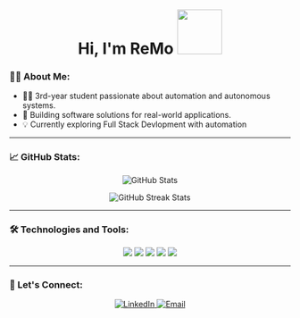 <h1 align="center">Hi, I'm ReMo <img src="https://thumbs.gfycat.com/BossyForthrightBluet-max-1mb.gif" width="80"></h1>

### 🧑‍💻 About Me:
- 👨‍🎓 3rd-year student passionate about automation and autonomous systems.
- 🚀 Building software solutions for real-world applications.
- 💡 Currently exploring Full Stack Devlopment with automation

---

### 📈 GitHub Stats:
<p align="center">
  <img src="https://github-readme-stats.vercel.app/api?username=ReubenReny03&show_icons=true&theme=radical" alt="GitHub Stats" />
</p>
<p align="center">
  <img src="https://github-readme-streak-stats.herokuapp.com/?user=ReubenReny03&theme=radical" alt="GitHub Streak Stats" />
</p>

---

### 🛠 Technologies and Tools:
<p align="center">
  <img src="https://img.shields.io/badge/Code-Python-informational?style=flat&logo=python&logoColor=white&color=2bbc8a" />
  <img src="https://img.shields.io/badge/Code-C++-informational?style=flat&logo=c%2B%2B&logoColor=white&color=2bbc8a" />
  <img src="https://img.shields.io/badge/Code-JavaScript-informational?style=flat&logo=javascript&logoColor=white&color=2bbc8a" />
  <img src="https://img.shields.io/badge/Tools-Raspberry_Pi-informational?style=flat&logo=raspberry-pi&logoColor=white&color=2bbc8a" />
  <img src="https://img.shields.io/badge/Platform-Linux-informational?style=flat&logo=linux&logoColor=white&color=2bbc8a" />
</p>

---

### 🤝 Let's Connect:
<p align="center">
  <a href="https://www.linkedin.com/in/reuben-reny/">
    <img src="https://img.shields.io/badge/LinkedIn-blue?style=flat&logo=linkedin&labelColor=blue" alt="LinkedIn" />
  </a>
  <a href="mailto:reubenreny@gmail.com">
    <img src="https://img.shields.io/badge/Email-red?style=flat&logo=gmail&labelColor=red" alt="Email" />
  </a>
</p>
